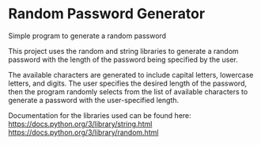 # Random Password Generator
Simple program to generate a random password

This project uses the random and string libraries to generate a random password with the length of the password being specified by the user. 

The available characters are generated to include capital letters, lowercase letters, and digits. 
The user specifies the desired length of the password, then the program randomly selects from the list of available characters to generate a password with the user-specified length. 

Documentation for the libraries used can be found here:
https://docs.python.org/3/library/string.html
https://docs.python.org/3/library/random.html
